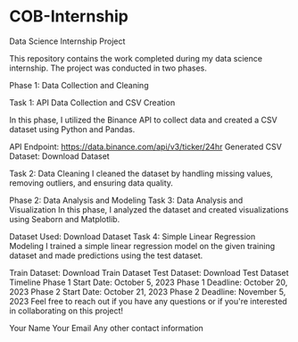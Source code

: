 # COB-Internship
Data Science Internship Project

This repository contains the work completed during my data science internship. The project was conducted in two phases.

Phase 1: Data Collection and Cleaning

Task 1: API Data Collection and CSV Creation

In this phase, I utilized the Binance API to collect data and created a CSV dataset using Python and Pandas.

API Endpoint: https://data.binance.com/api/v3/ticker/24hr
Generated CSV Dataset: Download Dataset

Task 2: Data Cleaning
I cleaned the dataset by handling missing values, removing outliers, and ensuring data quality.

Phase 2: Data Analysis and Modeling
Task 3: Data Analysis and Visualization
In this phase, I analyzed the dataset and created visualizations using Seaborn and Matplotlib.

Dataset Used: Download Dataset
Task 4: Simple Linear Regression Modeling
I trained a simple linear regression model on the given training dataset and made predictions using the test dataset.

Train Dataset: Download Train Dataset
Test Dataset: Download Test Dataset
Timeline
Phase 1 Start Date: October 5, 2023
Phase 1 Deadline: October 20, 2023
Phase 2 Start Date: October 21, 2023
Phase 2 Deadline: November 5, 2023
Feel free to reach out if you have any questions or if you're interested in collaborating on this project!

Your Name
Your Email
Any other contact information
